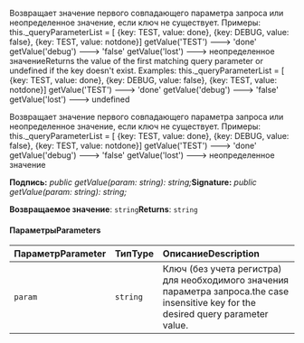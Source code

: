 <span data-ttu-id="b8697-p101">Возвращает значение первого совпадающего параметра запроса или неопределенное значение, если ключ не существует. Примеры: this._queryParameterList = [ {key: TEST, value: done}, {key: DEBUG, value: false}, {key: TEST, value: notdone}] getValue('TEST') ---> 'done' getValue('debug') ---> 'false' getValue('lost') ---> неопределенное значение</span><span class="sxs-lookup"><span data-stu-id="b8697-p101">Returns the value of the first matching query parameter or undefined if the key doesn't exist. Examples: this._queryParameterList = [ {key: TEST, value: done}, {key: DEBUG, value: false}, {key: TEST, value: notdone}] getValue('TEST') ---> 'done' getValue('debug') ---> 'false' getValue('lost') ---> undefined</span></span>




Возвращает значение первого совпадающего параметра запроса или неопределенное значение, если ключ не существует. Примеры: this._queryParameterList = [ {key: TEST, value: done}, {key: DEBUG, value: false}, {key: TEST, value: notdone}] getValue('TEST') ---> 'done' getValue('debug') ---> 'false' getValue('lost') ---> неопределенное значение

<span data-ttu-id="b8697-104">**Подпись:** _public getValue(param: string): string;_</span><span class="sxs-lookup"><span data-stu-id="b8697-104">**Signature:** _public getValue(param: string): string;_</span></span>

<span data-ttu-id="b8697-105">**Возвращаемое значение**: `string`</span><span class="sxs-lookup"><span data-stu-id="b8697-105">**Returns**: `string`</span></span>





#### <a name="parameters"></a><span data-ttu-id="b8697-106">Параметры</span><span class="sxs-lookup"><span data-stu-id="b8697-106">Parameters</span></span>


| <span data-ttu-id="b8697-107">Параметр</span><span class="sxs-lookup"><span data-stu-id="b8697-107">Parameter</span></span>    | <span data-ttu-id="b8697-108">Тип</span><span class="sxs-lookup"><span data-stu-id="b8697-108">Type</span></span>    | <span data-ttu-id="b8697-109">Описание</span><span class="sxs-lookup"><span data-stu-id="b8697-109">Description</span></span> |
|:-------------|:---------------|:------------|
| `param`    | `string` | <span data-ttu-id="b8697-110">Ключ (без учета регистра) для необходимого значения параметра запроса.</span><span class="sxs-lookup"><span data-stu-id="b8697-110">the case insensitive key for the desired query parameter value.</span></span> |


